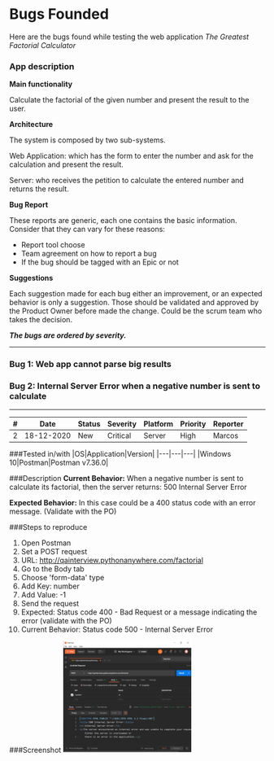 # Bugs Founded

Here are the bugs found while testing the web application *The Greatest Factorial Calculator*

### App description
**Main functionality** 

Calculate the factorial of the given number
and present the result to the user.

**Architecture**

The system is composed by two sub-systems.

Web Application: which has the form to enter the number and ask for the calculation
and present the result.

Server: who receives the petition to calculate the entered number and returns
the result.

**Bug Report**

These reports are generic, each one contains the basic information.
Consider that they can vary for these reasons:
* Report tool choose
* Team agreement on how to report a bug
* If the bug should be tagged with an Epic or not


**Suggestions**

Each suggestion made for each bug either an improvement, or an expected behavior
is only a suggestion. Those should be validated and approved by the Product Owner 
before made the change. Could be the scrum team who takes the decision.


***The bugs are ordered by severity.***

***

### Bug 1: Web app cannot parse big results

### Bug 2: Internal Server Error when a negative number is sent to calculate
***

|#|Date|Status|Severity|Platform|Priority|Reporter|
|---|-------|------|--------|--------|--------|--------|
|2|18-12-2020|New|Critical|Server|High|Marcos|

###Tested in/with
|OS|Application|Version|
|---|---|---|
|Windows 10|Postman|Postman v7.36.0|


###Description
**Current Behavior:** When a negative number is sent to calculate its factorial, then
the server returns: 500 Internal Server Error

**Expected Behavior:** In this case could be a 400 status code with an error message.
(Validate with the PO)

###Steps to reproduce
1. Open Postman
2. Set a POST request
3. URL: http://qainterview.pythonanywhere.com/factorial
4. Go to the Body tab
5. Choose 'form-data' type
6. Add Key: number
7. Add Value: -1
8. Send the request
6. Expected: Status code 400 - Bad Request or a message indicating the error (validate with the PO)
7. Current Behavior: Status code 500 - Internal Server Error

###Screenshot
<img src="/bug-report/images/bug-2.png" width="50%">



